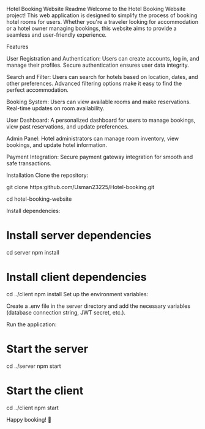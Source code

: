 
Hotel Booking Website Readme
Welcome to the Hotel Booking Website project! This web application is designed to simplify the process of booking hotel rooms for users. Whether you're a traveler looking for accommodation or a hotel owner managing bookings, this website aims to provide a seamless and user-friendly experience.

Features

User Registration and Authentication:
Users can create accounts, log in, and manage their profiles.
Secure authentication ensures user data integrity.

Search and Filter:
Users can search for hotels based on location, dates, and other preferences.
Advanced filtering options make it easy to find the perfect accommodation.

Booking System:
Users can view available rooms and make reservations.
Real-time updates on room availability.

User Dashboard:
A personalized dashboard for users to manage bookings, view past reservations, and update preferences.

Admin Panel:
Hotel administrators can manage room inventory, view bookings, and update hotel information.

Payment Integration:
Secure payment gateway integration for smooth and safe transactions.

Installation
Clone the repository:


git clone https:github.com/Usman23225/Hotel-booking.git

cd hotel-booking-website

Install dependencies:
# Install server dependencies
cd server
npm install

# Install client dependencies
cd ../client
npm install
Set up the environment variables:

Create a .env file in the server directory and add the necessary variables (database connection string, JWT secret, etc.).



Run the application:

# Start the server
cd ../server
npm start

# Start the client
cd ../client
npm start

Happy booking! 🌟










